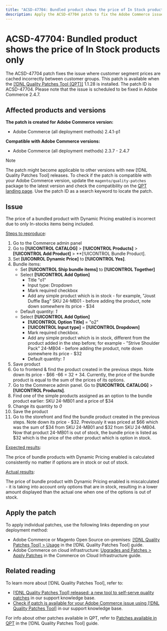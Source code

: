 ```yaml
---
title: "ACSD-47704: Bundled product shows the price of In Stock products only"
description: Apply the ACSD-47704 patch to fix the Adobe Commerce issue where a bundled product shows the price of In Stock products only.
---
```

# ACSD-47704: Bundled product shows the price of In Stock products only

The ACSD-47704 patch fixes the issue where customer segment prices are cached incorrectly between customer groups. This patch is available when the [[!DNL Quality Patches Tool (QPT)]](/help/announcements/adobe-commerce-announcements/magento-quality-patches-released-new-tool-to-self-serve-quality-patches.md) 1.1.28 is installed. The patch ID is ACSD-47704. Please note that the issue is scheduled to be fixed in Adobe Commerce 2.4.7.

## Affected products and versions

**The patch is created for Adobe Commerce version:**

* Adobe Commerce (all deployment methods) 2.4.1-p1

**Compatible with Adobe Commerce versions:**

* Adobe Commerce (all deployment methods) 2.3.7 - 2.4.7

>[!NOTE]
>
>The patch might become applicable to other versions with new [!DNL Quality Patches Tool] releases. To check if the patch is compatible with your Adobe Commerce version, update the `magento/quality-patches` package to the latest version and check the compatibility on the [QPT landing page](https://experienceleague.adobe.com/tools/commerce-quality-patches/index.html). Use the patch ID as a search keyword to locate the patch.

## Issue

The price of a bundled product with Dynamic Pricing enabled is incorrect due to only In-stocks items being included.

<u>Steps to reproduce</u>:

1. Go to the Commerce admin panel
1. Go to **[!UICONTROL CATALOG]** > **[!UICONTROL Products]** > **[!UICONTROL Add Product]** > **[!UICONTROL Bundle Product].
1. Set **[UICONROL Dynamic Price]** to **[!UICONTROL Yes]**.
1. Bundle items:
   * Set **[!UICONTROL Ship bundle items]** to **[!UICONTROL Together]**
   * Select **[!UICONTROL Add Option]**
      * Title "o1"
      * Input type: Dropdown
     * Mark required checkbox
     * Add any simple product which is in stock - for example, "Joust Duffle Bag" SKU 24-MB01 - before adding the product, note down somewhere its price - $34
    * Default quantity: *1*
   *  Select **[!UICONTROL Add Option]**
      * **[!UICONTROL Option Title]** = "o2"
      * **[!UICONTROL Input type]** = **[!UICONTROL Dropdown]**
      * Mark required checkbox.
      * Add any simple product which is in stock, different from the product added in the step before; for example - "Strive Shoulder Pack" 24-MB04 - before adding the product, note down somewhere its price - $32
      * Default quantity: *1*
1. Save product
1. Go to frontend & find the product created in the previous steps. Note down its price - $66
-66 = 32 + 34. Currently, the price of the bundle product is equal to the sum of the prices of its options.
1. Go to the Commerce admin panel. Go to **[!UICONTROL CATALOG]** > **[!UICONTROL Products]**.
1. Find one of the simple products assigned as an option to the bundle product earlier:
SKU 24-MB01 and a price of $34
1. Change its quantity to *0*
1. Save the product
1. Go to the storefront and find the bundle product created in the previous steps. Note down its price - $32. Previously it was priced at $66 which was the sum of $34 from SKU 24-MB01 and $32 from SKU 24-MB04. Now that product 24-MB01 is out of stock, the bundle price is listed as $32 which is the price of the other product which is option in stock.

<u>Expected results</u>:

The price of bundle products with Dynamic Pricing enabled is calculated consistently no matter if options are in stock or out of stock.

<u>Actual results</u>:

The price of bundle product with Dynamic Pricing enabled is miscalculated - it is taking into account only options that are in stock, resulting in a lower amount displayed than the actual one when one of the options is out of stock.

## Apply the patch

To apply individual patches, use the following links depending on your deployment method:

* Adobe Commerce or Magento Open Source on-premises: [[!DNL Quality Patches Tool] > Usage](https://experienceleague.adobe.com/docs/commerce-operations/tools/quality-patches-tool/usage.html) in the [!DNL Quality Patches Tool] guide.
* Adobe Commerce on cloud infrastructure: [Upgrades and Patches > Apply Patches](https://experienceleague.adobe.com/docs/commerce-cloud-service/user-guide/develop/upgrade/apply-patches.html) in the Commerce on Cloud Infrastructure guide.

## Related reading

To learn more about [!DNL Quality Patches Tool], refer to:

* [[!DNL Quality Patches Tool] released: a new tool to self-serve quality patches](/help/announcements/adobe-commerce-announcements/magento-quality-patches-released-new-tool-to-self-serve-quality-patches.md) in our support knowledge base.
* [Check if patch is available for your Adobe Commerce issue using [!DNL Quality Patches Tool]](/help/support-tools/patches-available-in-qpt-tool/check-patch-for-magento-issue-with-magento-quality-patches.md) in our support knowledge base.

For info about other patches available in QPT, refer to [Patches available in QPT](https://experienceleague.adobe.com/tools/commerce-quality-patches/index.html) in the [!DNL Quality Patches Tool] guide.
